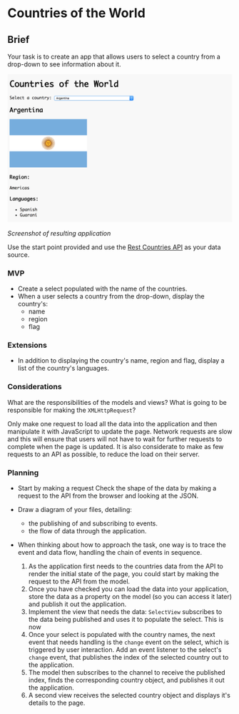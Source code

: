 # Countries of the World

## Brief

Your task is to create an app that allows users to select a country from a drop-down to see information about it.

![Screenshot of resulting application](images/application_screenshot.png)

*Screenshot of resulting application*

Use the start point provided and use the [Rest Countries API](https://restcountries.eu/) as your data source.

### MVP

- Create a select populated with the name of the countries.
- When a user selects a country from the drop-down, display the country's:
  - name
  - region
  - flag

### Extensions

- In addition to displaying the country's name, region and flag, display a list of the country's languages.

### Considerations

What are the responsibilities of the models and views? What is going to be responsible for making the `XMLHttpRequest`?

Only make one request to load all the data into the application and then manipulate it with JavaScript to update the page. Network requests are slow and this will ensure that users will not have to wait for further requests to complete when the page is updated. It is also considerate to make as few requests to an API as possible, to reduce the load on their server.

### Planning

- Start by making a request Check the shape of the data by making a request to the API from the browser and looking at the JSON.

- Draw a diagram of your files, detailing:

  - the publishing of and subscribing to events.
  - the flow of data through the application.

- When thinking about how to approach the task, one way is to trace the event and data flow, handling the chain of events in sequence.

  1. As the application first needs to the countries data from the API to render the initial state of the page, you could start by making the request to the API from the model.
  2. Once you have checked you can load the data into your application, store the data as a property on the model (so you can access it later) and publish it out the application.
  3. Implement the view that needs the data: `SelectView` subscribes to the data being published and uses it to populate the select. This is now
  4. Once your select is populated with the country names, the next event that needs handling is the `change` event on the select, which is triggered by user interaction. Add an event listener to the select's `change` event, that publishes the index of the selected country out to the application.
  5. The model then subscribes to the channel to receive the published index, finds the corresponding country object, and publishes it out the application.
  6. A second view receives the selected country object and displays it's details to the page.
